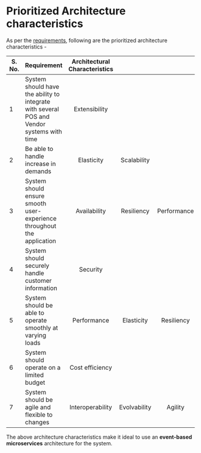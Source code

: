 # Prioritized Architecture characteristics

As per the [requirements](https://github.com/mtykhenko/davinci-kata/blob/master/requirements/Requirements.md), following are the prioritized architecture characteristics - 

| S. No. | Requirement                                                                                 | Architectural   Characteristics |             |             |
|--------|---------------------------------------------------------------------------------------------|:-------------------------------:|:-----------:|:-----------:|
| 1      | System should have the ability to integrate with several POS and Vendor   systems with time | Extensibility                   |             |             |
| 2      | Be able to handle increase in demands                                                       | Elasticity                      | Scalability |             |
| 3      | System should ensure smooth user-experience throughout the application                      | Availability                    | Resiliency  | Performance |
| 4      | System should securely handle customer information                                          | Security                        |             |             |
| 5      | System should be able to operate smoothly at varying loads                                  | Performance                     | Elasticity  | Resiliency  |
| 6      | System should operate on a limited budget           | Cost efficiency                 |             |             |
| 7      | System should be agile and flexible to changes          | Interoperability                 |     Evolvability        |       Agility      |

The above architecture characteristics make it ideal to use an **event-based microservices** architecture for the system.